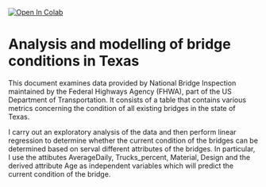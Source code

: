 <a href="https://colab.research.google.com/github/skiand/Analysis-and-modelling-of-bridge-conditions-in-Texas
/blob/master/Analysis_and_modelling_of_bridge_conditions_in_Texas.ipynb">
  <img src="https://colab.research.google.com/assets/colab-badge.svg" alt="Open In Colab" />
</a>

# Analysis and modelling of bridge conditions in Texas

This document examines data provided by National Bridge Inspection maintained by the Federal Highways Agency (FHWA), part of the US Department of Transportation. It consists of a table that contains various metrics concerning the condition of all existing bridges in the state of Texas.

I carry out an exploratory analysis of the data and then perform linear regression to determine whether the current condition of the bridges can be determined based on serval different attributes of the bridges. In particular, I use the attibutes AverageDaily, Trucks_percent, Material, Design and the derived attribute Age as independent variables which will predict the current condition of the bridge.


